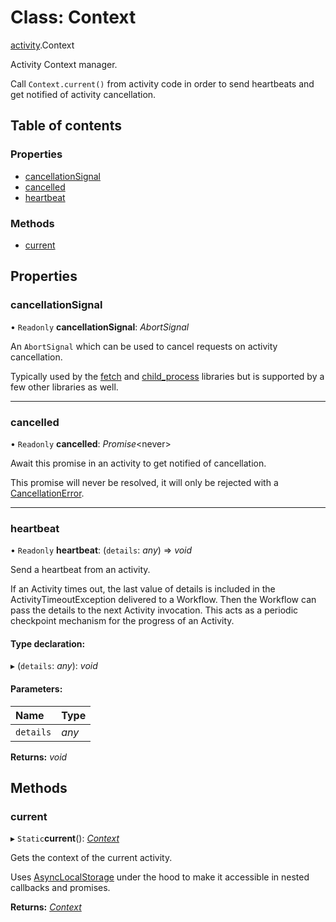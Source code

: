 # Class: Context

[activity](../modules/activity.md).Context

Activity Context manager.

Call `Context.current()` from activity code in order to send heartbeats and get notified of activity cancellation.

## Table of contents

### Properties

- [cancellationSignal](activity.context.md#cancellationsignal)
- [cancelled](activity.context.md#cancelled)
- [heartbeat](activity.context.md#heartbeat)

### Methods

- [current](activity.context.md#current)

## Properties

### cancellationSignal

• `Readonly` **cancellationSignal**: *AbortSignal*

An `AbortSignal` which can be used to cancel requests on activity cancellation.

Typically used by the [fetch](https://www.npmjs.com/package/node-fetch#request-cancellation-with-abortsignal) and [child_process](https://nodejs.org/api/child_process.html#child_process_child_process_spawn_command_args_options) libraries but is supported by a few other libraries as well.

___

### cancelled

• `Readonly` **cancelled**: *Promise*<never\>

Await this promise in an activity to get notified of cancellation.

This promise will never be resolved, it will only be rejected with a [CancellationError](activity.cancellationerror.md).

___

### heartbeat

• `Readonly` **heartbeat**: (`details`: *any*) => *void*

Send a heartbeat from an activity.

If an Activity times out, the last value of details is included in the ActivityTimeoutException delivered to a Workflow. Then the Workflow can pass the details to the next Activity invocation. This acts as a periodic checkpoint mechanism for the progress of an Activity.

#### Type declaration:

▸ (`details`: *any*): *void*

#### Parameters:

Name | Type |
:------ | :------ |
`details` | *any* |

**Returns:** *void*

## Methods

### current

▸ `Static`**current**(): [*Context*](activity.context.md)

Gets the context of the current activity.

Uses [AsyncLocalStorage](https://nodejs.org/docs/latest-v14.x/api/async_hooks.html#async_hooks_class_asynclocalstorage) under the hood to make it accessible in nested callbacks and promises.

**Returns:** [*Context*](activity.context.md)
